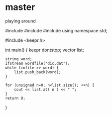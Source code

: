 # master
playing around

#include <fstream>
#include <iostream>
#include <vector>
using namespace std;

#include <keepr.h>

int main() {
    keepr dontstop;
    vector<string> list;

    string word;
    ifstream wordfile("dic.dat");
    while (infile >> word) {
        list.push_back(word);
    }

    for (unsigned n=0; n<list.size(); ++n) {
        cout << list.at( n ) << " ";
    }
    return 0;
}
